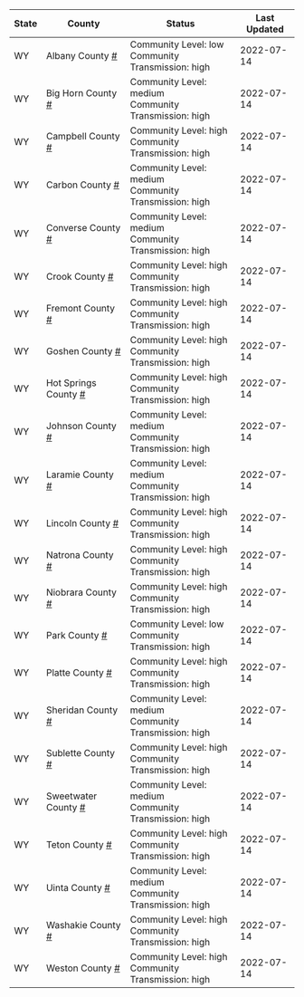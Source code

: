 State | County | Status | Last Updated
--- | --- | --- | --- 
WY | Albany County <a href="#albany_county">#</a> | <a name="albany_county"></a>Community Level: low<br/>Community Transmission: high | 2022-07-14
WY | Big Horn County <a href="#big_horn_county">#</a> | <a name="big_horn_county"></a>Community Level: medium<br/>Community Transmission: high | 2022-07-14
WY | Campbell County <a href="#campbell_county">#</a> | <a name="campbell_county"></a>Community Level: high<br/>Community Transmission: high | 2022-07-14
WY | Carbon County <a href="#carbon_county">#</a> | <a name="carbon_county"></a>Community Level: medium<br/>Community Transmission: high | 2022-07-14
WY | Converse County <a href="#converse_county">#</a> | <a name="converse_county"></a>Community Level: medium<br/>Community Transmission: high | 2022-07-14
WY | Crook County <a href="#crook_county">#</a> | <a name="crook_county"></a>Community Level: high<br/>Community Transmission: high | 2022-07-14
WY | Fremont County <a href="#fremont_county">#</a> | <a name="fremont_county"></a>Community Level: high<br/>Community Transmission: high | 2022-07-14
WY | Goshen County <a href="#goshen_county">#</a> | <a name="goshen_county"></a>Community Level: high<br/>Community Transmission: high | 2022-07-14
WY | Hot Springs County <a href="#hot_springs_county">#</a> | <a name="hot_springs_county"></a>Community Level: high<br/>Community Transmission: high | 2022-07-14
WY | Johnson County <a href="#johnson_county">#</a> | <a name="johnson_county"></a>Community Level: medium<br/>Community Transmission: high | 2022-07-14
WY | Laramie County <a href="#laramie_county">#</a> | <a name="laramie_county"></a>Community Level: medium<br/>Community Transmission: high | 2022-07-14
WY | Lincoln County <a href="#lincoln_county">#</a> | <a name="lincoln_county"></a>Community Level: high<br/>Community Transmission: high | 2022-07-14
WY | Natrona County <a href="#natrona_county">#</a> | <a name="natrona_county"></a>Community Level: high<br/>Community Transmission: high | 2022-07-14
WY | Niobrara County <a href="#niobrara_county">#</a> | <a name="niobrara_county"></a>Community Level: high<br/>Community Transmission: high | 2022-07-14
WY | Park County <a href="#park_county">#</a> | <a name="park_county"></a>Community Level: low<br/>Community Transmission: high | 2022-07-14
WY | Platte County <a href="#platte_county">#</a> | <a name="platte_county"></a>Community Level: high<br/>Community Transmission: high | 2022-07-14
WY | Sheridan County <a href="#sheridan_county">#</a> | <a name="sheridan_county"></a>Community Level: medium<br/>Community Transmission: high | 2022-07-14
WY | Sublette County <a href="#sublette_county">#</a> | <a name="sublette_county"></a>Community Level: high<br/>Community Transmission: high | 2022-07-14
WY | Sweetwater County <a href="#sweetwater_county">#</a> | <a name="sweetwater_county"></a>Community Level: medium<br/>Community Transmission: high | 2022-07-14
WY | Teton County <a href="#teton_county">#</a> | <a name="teton_county"></a>Community Level: high<br/>Community Transmission: high | 2022-07-14
WY | Uinta County <a href="#uinta_county">#</a> | <a name="uinta_county"></a>Community Level: medium<br/>Community Transmission: high | 2022-07-14
WY | Washakie County <a href="#washakie_county">#</a> | <a name="washakie_county"></a>Community Level: high<br/>Community Transmission: high | 2022-07-14
WY | Weston County <a href="#weston_county">#</a> | <a name="weston_county"></a>Community Level: high<br/>Community Transmission: high | 2022-07-14
